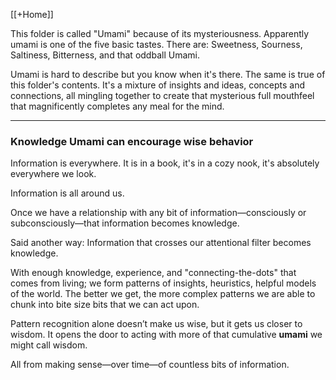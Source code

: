 [[+Home]]

This folder is called "Umami" because of its mysteriousness. Apparently umami is one of the five basic tastes. There are: Sweetness, Sourness, Saltiness, Bitterness, and that oddball Umami.

Umami is hard to describe but you know when it's there. The same is true of this folder's contents. It's a mixture of insights and ideas, concepts and connections, all mingling together to create that mysterious full mouthfeel that magnificently completes any meal for the mind. 

---
### Knowledge Umami can encourage wise behavior
Information is everywhere. It is in a book, it's in a cozy nook, it's absolutely everywhere we look. 

Information is all around us. 

Once we have a relationship with any bit of information—consciously or subconsciously—that information becomes knowledge.

Said another way: Information that crosses our attentional filter becomes knowledge.

With enough knowledge, experience, and "connecting-the-dots" that comes from living; we form patterns of insights, heuristics, helpful models of the world. The better we get, the more complex patterns we are able to chunk into bite size bits that we can act upon. 

Pattern recognition alone doesn’t make us wise, but it gets us closer to wisdom. It opens the door to acting with more of that cumulative **umami** we might call wisdom.

All from making sense—over time—of countless bits of information.